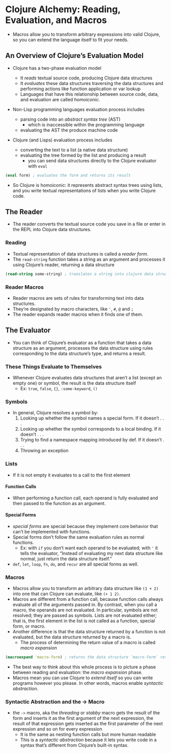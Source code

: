 # Clojure Alchemy: Reading, Evaluation, and Macros

* Macros allow you to transform arbitrary expressions into valid Clojure, so you can extend the language itself to fit your needs.

## An Overview of Clojure’s Evaluation Model

* Clojure has a two-phase evaluation model
    * It _reads_ textual source code, producing Clojure data structures
    * It _evaluates_ these data structures traversing the data structures and performing actions like function application or var lookup
    * Languages that have this relationship between source code, data, and evaluation are called _homoiconic_.
    
* Non-Lisp programming languages evaluation process includes
    * parsing code into an _abstract syntax tree_ (AST)
        * which is inaccessible within the programming language
    * evaluating the AST the produce machine code
    
* Clojure (and Lisps) evaluation process includes
    * converting the text to a list (a native data structure)
    * evaluating the tree formed by the list and producing a result
        * you can send data structures directly to the Clojure evaluator with `eval`

```clojure
(eval form) ; evaluates the form and returns its result
```

* So Clojure is homoiconic: it represents abstract syntax trees using lists, and you write textual representations of lists when you write Clojure code.

## The Reader

* The reader converts the textual source code you save in a file or enter in the REPL into Clojure data structures.

### Reading

* Textual representation of data structures is called a _reader form_.
* The `read-string` function takes a string as an argument and processes it using Clojure’s reader, returning a data structure

```clojure
(read-string some-string) ; translates a string into clojure data structures
```

### Reader Macros

* Reader macros are sets of rules for transforming text into data structures.
* They’re designated by macro characters, like `'`, `#`, `@` and `;`
* The reader expands reader macros when it finds one of them.

## The Evaluator

* You can think of Clojure’s evaluator as a function that takes a data structure as an argument, processes the data structure using rules corresponding to the data structure’s type, and returns a result.

### These Things Evaluate to Themselves

* Whenever Clojure evaluates data structures that aren’t a list (except an empty one) or symbol, the result is the data structure itself
    * Ex: `true`, `false`, `{}`, `:some-keyword`, `()`
    
### Symbols

* In general, Clojure resolves a symbol by:
  1. Looking up whether the symbol names a special form. If it doesn’t . . .
  2. Looking up whether the symbol corresponds to a local binding. If it doesn’t . . .
  3. Trying to find a namespace mapping introduced by def. If it doesn’t . . .
  4. Throwing an exception
  
### Lists

* If it is not empty it evaluates to a call to the first element

#### Function Calls

* When performing a function call, each operand is fully evaluated and then passed to the function as an argument.

#### Special Forms

* _special forms_ are special because they implement core behavior that can’t be implemented with functions.
* Special forms don’t follow the same evaluation rules as normal functions.
    * Ex: with `if` you don’t want each operand to be evaluated; with `'` it tells the evaluator, “Instead of evaluating my next data structure like normal, just return the data structure itself.”
* `def`, `let`, `loop`, `fn`, `do`, and `recur` are all special forms as well.

### Macros

* Macros allow you to transform an arbitrary data structure like `(1 + 2)` into one that can Clojure can evaluate, like `(+ 1 2)`.
* Macros are different from a function call, because function calls always evaluate all of the arguments passed in. By contrast, when you call a macro, the operands are not evaluated. In particular, symbols are not resolved; they are passed as symbols. Lists are not evaluated either; that is, the first element in the list is not called as a function, special form, or macro.
* Another difference is that the data structure returned by a function is not evaluated, but the data structure returned by a macro is. 
    * The process of determining the return value of a macro is called _macro expansion_
    
```clojure
(macroexpand 'macro-form) ; returns the data structure `macro-form` returns before that data structure is evaluated
```

* The best way to think about this whole process is to picture a phase between reading and evaluation: the _macro expansion_ phase.
* Macros mean you can use Clojure to _extend itself_ so you can write programs however you please. In other words, macros enable _syntactic abstraction_.

### Syntactic Abstraction and the -> Macro

* the `->` macro, aka the _threading_ or _stabby_ macro gets the result of the form and inserts it as the first argument of the next expression, the result of that expression gets inserted as the first parameter of the next expression and so on for every expression
    * It is the same as nesting function calls but more human readable
    * This is a _syntactic abstraction_ because it lets you write code in a syntax that’s different from Clojure’s built-in syntax.